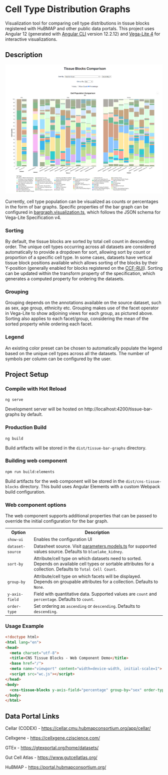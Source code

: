 # Cell Type Distribution Graphs

Visualization tool for comparing cell type distributions in tissue blocks registered with HuBMAP and other public data portals. This project uses Angular 12 (generated with [Angular CLI](https://github.com/angular/angular-cli) version 12.2.12) and [Vega-Lite 4](https://vega.github.io/vega-lite/) for interactive visualizations.

## Description
<p align="center"><img width="800" src="images/preview.png" alt="Bar Graph Preview" /></p>

Currently, cell type population can be visualized as counts or percentages in the form of bar graphs. Specific properties of the bar graph can be configured in [bargraph.visualization.ts](src/app/visualization/bargraph.visualization.ts), which follows the JSON schema for Vega-Lite Specification v4.

### Sorting
By default, the tissue blocks are sorted by total cell count in descending order. The unique cell types occurring across all datasets are considered automatically to provide a dropdown for sort, allowing sort by count or proportion of a specific cell type. In some cases, datasets have vertical tissue block positions available which allows sorting of the blocks by their Y-position (generally enabled for blocks registered on the [CCF-RUI](https://hubmapconsortium.github.io/ccf-ui/rui/)). Sorting can be updated within the transform property of the specification, which generates a computed property for ordering the datasets.

### Grouping
Grouping depends on the annotations available on the source dataset, such as sex, age group, ethnicity etc. Grouping makes use of the facet operator in Vega-Lite to show adjoining views for each group, as pictured above. Sorting also applies to each facet/group, considering the mean of the sorted property while ordering each facet.

### Legend
An existing color preset can be chosen to automatically populate the legend based on the unique cell types across all the datasets. The number of symbols per column can be configured by the user.

## Project Setup
### Compile with Hot Reload
```
ng serve
```
Development server will be hosted on http://localhost:4200/tissue-bar-graphs by default.
### Production Build
```
ng build
```
Build artifacts will be stored in the `dist/tissue-bar-graphs` directory.

### Building web component
```
npm run build:elements
```
Build artifacts for the web component will be stored in the `dist/cns-tissue-blocks` directory. This build uses Angular Elements with a custom Webpack build configuration.

### Web component options
The web component supports additional properties that can be passed to override the initial configuration for the bar graph.

<table>
<tr><th>Option</th><th>Description</th></tr>
<tr><td><code>show-ui</code></td><td> Enables the configuration UI</td></tr>
<tr><td><code>dataset-source</code></td><td>Datasheet source. Visit <a href="src/app/models/parameters.models.ts">parameters.models.ts</a> for supported values source.  Defaults to <code>bluelake_kidney</code>.</td></tr>
<tr><td><code>sort-by</code></td><td>Attribute/cell type on which datasets need to sorted. Depends on available cell types or sortable attributes for a collection. Defaults to <code>Total Cell Count</code>.</td></tr>
<tr><td><code>group-by</code></td><td>Attribute/cell type on which facets will be displayed. Depends on groupable attributes for a collection. Defaults to <code>None</code>.</td></tr>
<tr><td><code>y-axis-field</code></td><td>Field with quantitative data. Supported values are <code>count</code> and <code>percentage</code>. Defaults to <code>count</code>.</td></tr>
<tr><td><code>order-type</code></td><td>Set ordering as <code>ascending</code> or <code>descending</code>. Defaults to <code>descending</code>.</td></tr>
</table>

### Usage Example
```html
<!doctype html>
<html lang="en">
<head>
  <meta charset="utf-8">
  <title>CNS Tissue Blocks - Web Component Demo</title>
  <base href="/">
  <meta name="viewport" content="width=device-width, initial-scale=1">
  <script src="wc.js"></script>
</head>
<body>
  <cns-tissue-blocks y-axis-field="percentage" group-by="sex" order-type="ascending"></cns-tissue-blocks>
</body>
</html>
```

## Data Portal Links
Cellar (CODEX) - https://cellar.cmu.hubmapconsortium.org/app/cellar/

Cellxgene - https://cellxgene.cziscience.com/

GTEx - https://gtexportal.org/home/datasets/

Gut Cell Atlas - https://www.gutcellatlas.org/

HuBMAP - https://portal.hubmapconsortium.org/
